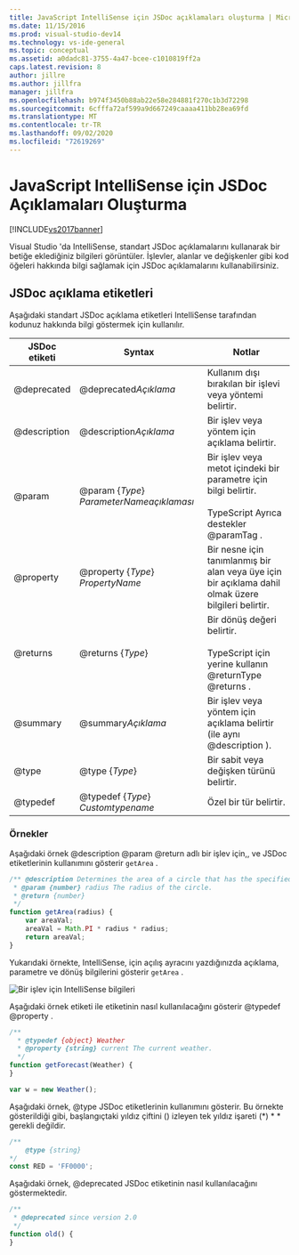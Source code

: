 ```yaml
---
title: JavaScript IntelliSense için JSDoc açıklamaları oluşturma | Microsoft Docs
ms.date: 11/15/2016
ms.prod: visual-studio-dev14
ms.technology: vs-ide-general
ms.topic: conceptual
ms.assetid: a0dadc81-3755-4a47-bcee-c1010819ff2a
caps.latest.revision: 8
author: jillre
ms.author: jillfra
manager: jillfra
ms.openlocfilehash: b974f3450b88ab22e58e284881f270c1b3d72298
ms.sourcegitcommit: 6cfffa72af599a9d667249caaaa411bb28ea69fd
ms.translationtype: MT
ms.contentlocale: tr-TR
ms.lasthandoff: 09/02/2020
ms.locfileid: "72619269"
---
```

# <a name="create-jsdoc-comments-for-javascript-intellisense"></a>JavaScript IntelliSense için JSDoc Açıklamaları Oluşturma
[!INCLUDE[vs2017banner](../includes/vs2017banner.md)]

Visual Studio 'da IntelliSense, standart JSDoc açıklamalarını kullanarak bir betiğe eklediğiniz bilgileri görüntüler. İşlevler, alanlar ve değişkenler gibi kod öğeleri hakkında bilgi sağlamak için JSDoc açıklamalarını kullanabilirsiniz.

## <a name="jsdoc-comment-tags"></a>JSDoc açıklama etiketleri
 Aşağıdaki standart JSDoc açıklama etiketleri IntelliSense tarafından kodunuz hakkında bilgi göstermek için kullanılır.

|  JSDoc etiketi   |                       Syntax                        |                                                     Notlar                                                      |
|--------------|-----------------------------------------------------|----------------------------------------------------------------------------------------------------------------|
| @deprecated  |              @deprecated*Açıklama*              |                                   Kullanım dışı bırakılan bir işlevi veya yöntemi belirtir.                                   |
| @description |             @description*Açıklama*              |                              Bir işlev veya yöntem için açıklama belirtir.                               |
|    @param    | @param {*Type*} *ParameterName*<em>açıklaması</em> | Bir işlev veya metot içindeki bir parametre için bilgi belirtir.<br /><br /> TypeScript Ayrıca destekler @paramTag . |
|  @property   |          @property {*Type*} *PropertyName*          |   Bir nesne için tanımlanmış bir alan veya üye için bir açıklama dahil olmak üzere bilgileri belirtir.    |
|   @returns   |                  @returns {*Type*}                  |           Bir dönüş değeri belirtir.<br /><br /> TypeScript için yerine kullanın @returnType @returns .           |
|   @summary   |               @summary*Açıklama*                |                   Bir işlev veya yöntem için açıklama belirtir (ile aynı @description ).                   |
|    @type     |                   @type {*Type*}                    |                                Bir sabit veya değişken türünü belirtir.                                |
|   @typedef   |         @typedef {*Type*} *Customtypename*          |                                            Özel bir tür belirtir.                                            |

### <a name="examples"></a>Örnekler
 Aşağıdaki örnek @description @param @return adlı bir işlev için,, ve JSDoc etiketlerinin kullanımını gösterir `getArea` .

```javascript
/** @description Determines the area of a circle that has the specified radius parameter.
 * @param {number} radius The radius of the circle.
 * @return {number}
 */
function getArea(radius) {
    var areaVal;
    areaVal = Math.PI * radius * radius;
    return areaVal;
}
```

 Yukarıdaki örnekte, IntelliSense, için açılış ayracını yazdığınızda açıklama, parametre ve dönüş bilgilerini gösterir `getArea` .

 ![Bir işlev için IntelliSense bilgileri](../ide/media/js-intellisense-jsdoc-comments.png "JS_IntelliSense_JSDoc_Comments")

 Aşağıdaki örnek etiketi ile etiketinin nasıl kullanılacağını gösterir @typedef @property .

```javascript
/**
  * @typedef {object} Weather
  * @property {string} current The current weather.
  */
function getForecast(Weather) {
}

var w = new Weather();
```

 Aşağıdaki örnek, @type JSDoc etiketlerinin kullanımını gösterir. Bu örnekte gösterildiği gibi, başlangıçtaki yıldız çiftini () izleyen tek yıldız işareti (*) \* \* gerekli değildir.

```javascript
/**
    @type {string}
*/
const RED = 'FF0000';

```

 Aşağıdaki örnek, @deprecated JSDoc etiketinin nasıl kullanılacağını göstermektedir.

```javascript
/**
 * @deprecated since version 2.0
 */
function old() {
}
```
